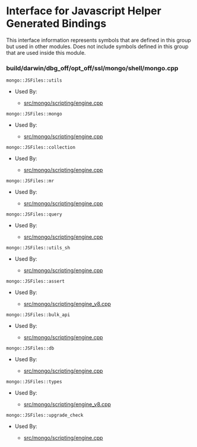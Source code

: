 
# Interface for Javascript Helper Generated Bindings
This interface information represents symbols that are defined in this group but used in other modules.  Does not include symbols defined in this group that are used inside this module.

### build/darwin/dbg\_off/opt\_off/ssl/mongo/shell/mongo.cpp

<div></div>

    mongo::JSFiles::utils

- Used By:

    - [src/mongo/scripting/engine.cpp](../../../../javascript/javascript\_libraries)

<div></div>

    mongo::JSFiles::mongo

- Used By:

    - [src/mongo/scripting/engine.cpp](../../../../javascript/javascript\_libraries)

<div></div>

    mongo::JSFiles::collection

- Used By:

    - [src/mongo/scripting/engine.cpp](../../../../javascript/javascript\_libraries)

<div></div>

    mongo::JSFiles::mr

- Used By:

    - [src/mongo/scripting/engine.cpp](../../../../javascript/javascript\_libraries)

<div></div>

    mongo::JSFiles::query

- Used By:

    - [src/mongo/scripting/engine.cpp](../../../../javascript/javascript\_libraries)

<div></div>

    mongo::JSFiles::utils_sh

- Used By:

    - [src/mongo/scripting/engine.cpp](../../../../javascript/javascript\_libraries)

<div></div>

    mongo::JSFiles::assert

- Used By:

    - [src/mongo/scripting/engine\_v8.cpp](../../../../javascript/javascript\_libraries)

<div></div>

    mongo::JSFiles::bulk_api

- Used By:

    - [src/mongo/scripting/engine.cpp](../../../../javascript/javascript\_libraries)

<div></div>

    mongo::JSFiles::db

- Used By:

    - [src/mongo/scripting/engine.cpp](../../../../javascript/javascript\_libraries)

<div></div>

    mongo::JSFiles::types

- Used By:

    - [src/mongo/scripting/engine\_v8.cpp](../../../../javascript/javascript\_libraries)

<div></div>

    mongo::JSFiles::upgrade_check

- Used By:

    - [src/mongo/scripting/engine.cpp](../../../../javascript/javascript\_libraries)
